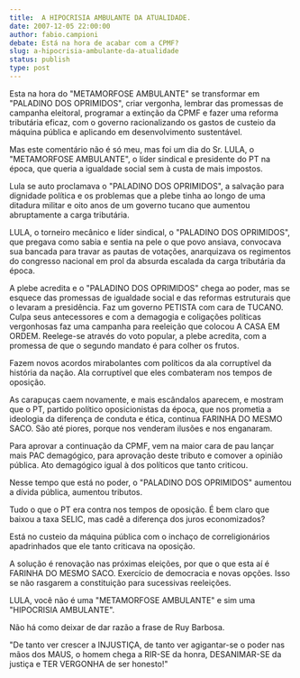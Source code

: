 ```yaml
---
title:  A HIPOCRISIA AMBULANTE DA ATUALIDADE.
date: 2007-12-05 22:00:00
author: fabio.campioni
debate: Está na hora de acabar com a CPMF?
slug: a-hipocrisia-ambulante-da-atualidade
status: publish 
type: post
---
```


Esta na hora do "METAMORFOSE AMBULANTE" se transformar em "PALADINO DOS OPRIMIDOS", criar vergonha, lembrar das promessas de campanha eleitoral, programar a extinção da CPMF e fazer uma reforma tributária eficaz, com o governo racionalizando os gastos de custeio da máquina pública e aplicando em desenvolvimento sustentável.   

Mas este comentário não é só meu, mas foi um dia do Sr. LULA, o "METAMORFOSE AMBULANTE", o líder sindical e presidente do PT na época, que queria a igualdade social sem à custa de mais impostos.   

Lula se auto proclamava o "PALADINO DOS OPRIMIDOS", a salvação para dignidade política e os problemas que a plebe tinha ao longo de uma ditadura militar e oito anos de um governo tucano que aumentou abruptamente a carga tributária.  

LULA, o torneiro mecânico e líder sindical, o "PALADINO DOS OPRIMIDOS", que pregava como sabia e sentia na pele o que povo ansiava, convocava sua bancada para travar as pautas de votações, anarquizava os regimentos do congresso nacional em prol da absurda escalada da carga tributária da época.  

A plebe acredita e o "PALADINO DOS OPRIMIDOS" chega ao poder, mas se esquece das promessas de igualdade social e das reformas estruturais que o levaram a presidência. Faz um governo PETISTA com cara de TUCANO. Culpa seus antecessores e com a demagogia e coligações políticas vergonhosas faz uma campanha para reeleição que colocou A CASA EM ORDEM. Reelege-se através do voto popular, a plebe acredita, com a promessa de que o segundo mandato é para colher os frutos.   

Fazem novos acordos mirabolantes com políticos da ala corruptível da história da nação. Ala corruptível que eles combateram nos tempos de oposição.   

As carapuças caem novamente, e mais escândalos aparecem, e mostram que o PT, partido político oposicionistas da época, que nos prometia a ideologia da diferença de conduta e ética, continua FARINHA DO MESMO SACO. São até piores, porque nos venderam ilusões e nos enganaram.   

Para aprovar a continuação da CPMF, vem na maior cara de pau lançar mais PAC demagógico, para aprovação deste tributo e comover a opinião pública. Ato demagógico igual à dos políticos que tanto criticou.   

Nesse tempo que está no poder, o "PALADINO DOS OPRIMIDOS" aumentou a dívida pública, aumentou tributos.   

Tudo o que o PT era contra nos tempos de oposição. É bem claro que baixou a taxa SELIC, mas cadê a diferença dos juros economizados?  

Está no custeio da máquina pública com o inchaço de correligionários apadrinhados que ele tanto criticava na oposição.   

A solução é renovação nas próximas eleições, por que o que esta aí é FARINHA DO MESMO SACO. Exercício de democracia e novas opções. Isso se não rasgarem a constituição para sucessivas reeleições.   

LULA, você não é uma "METAMORFOSE AMBULANTE" e sim uma "HIPOCRISIA AMBULANTE".   

Não há como deixar de dar razão a frase de Ruy Barbosa.   

  

"De tanto ver crescer a INJUSTIÇA, de tanto ver agigantar-se o poder nas mãos dos MAUS, o homem chega a RIR-SE da honra, DESANIMAR-SE da justiça e TER VERGONHA de ser honesto!"  

